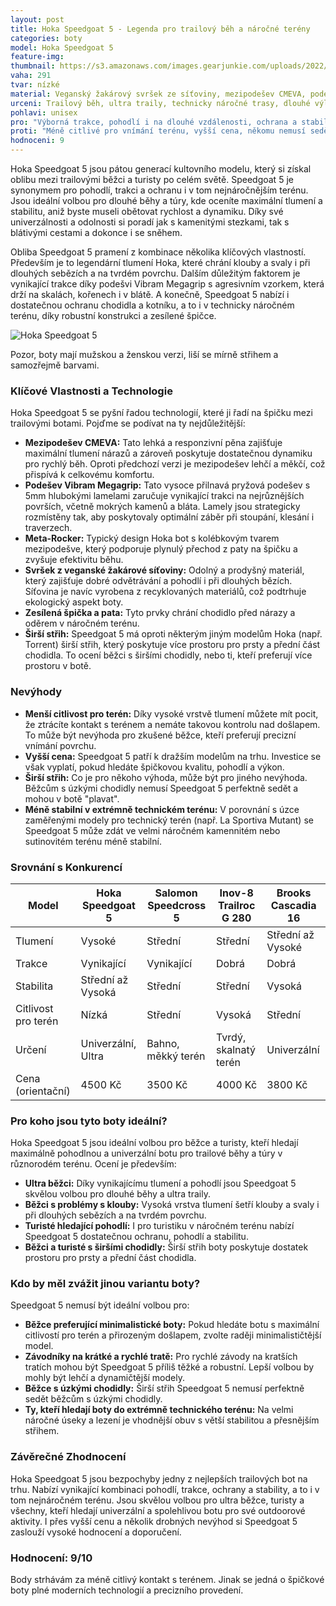 ```yaml
---
layout: post
title: Hoka Speedgoat 5 - Legenda pro trailový běh a náročné terény
categories: boty
model: Hoka Speedgoat 5
feature-img: 
thumbnail: https://s3.amazonaws.com/images.gearjunkie.com/uploads/2022/03/hoka-speedgoat-5-hero-1880x1253.jpg
vaha: 291
tvar: nízké
material: Veganský žakárový svršek ze síťoviny, mezipodešev CMEVA, podešev Vibram Megagrip
urceni: Trailový běh, ultra traily, technicky náročné trasy, dlouhé výlety
pohlavi: unisex
pro: "Výborná trakce, pohodlí i na dlouhé vzdálenosti, ochrana a stabilita v náročném terénu, překvapivě lehká."
proti: "Méně citlivé pro vnímání terénu, vyšší cena, někomu nemusí sedět širší střih."
hodnoceni: 9
---
```



Hoka Speedgoat 5 jsou pátou generací kultovního modelu, který si získal oblibu mezi trailovými běžci a turisty po celém světě. Speedgoat 5 je synonymem pro pohodlí, trakci a ochranu i v tom nejnáročnějším terénu.  Jsou ideální volbou pro dlouhé běhy a túry, kde oceníte maximální tlumení a stabilitu, aniž byste museli obětovat rychlost a dynamiku.  Díky své univerzálnosti a odolnosti si poradí jak s kamenitými stezkami, tak s blátivými cestami a dokonce i se sněhem.

Obliba Speedgoat 5 pramení z kombinace několika klíčových vlastností.  Především je to legendární tlumení Hoka, které chrání klouby a svaly i při dlouhých sebězích a na tvrdém povrchu. Dalším důležitým faktorem je vynikající trakce díky podešvi Vibram Megagrip s agresivním vzorkem, která drží na skalách, kořenech i v blátě.  A konečně, Speedgoat 5 nabízí i dostatečnou ochranu chodidla a kotníku, a to i v technicky náročném terénu, díky robustní konstrukci a zesílené špičce.

![Hoka Speedgoat 5](https://res.cloudinary.com/dvwv5cne3/image/fetch/w_auto,h_450,c_fill,g_auto,f_auto,q_auto/https://cdn.sportsshoes.com/product/H/HOK1754/HOK1754_1000_1.jpg)

Pozor, boty mají mužskou a ženskou verzi, liší se mírně střihem a samozřejmě barvami. 

### Klíčové Vlastnosti a Technologie

Hoka Speedgoat 5 se pyšní řadou technologií, které ji řadí na špičku mezi trailovými botami. Pojďme se podívat na ty nejdůležitější:

*   **Mezipodešev CMEVA:**  Tato lehká a responzivní pěna zajišťuje maximální tlumení nárazů a zároveň poskytuje dostatečnou dynamiku pro rychlý běh.  Oproti předchozí verzi je mezipodešev lehčí a měkčí, což přispívá k celkovému komfortu.
*   **Podešev Vibram Megagrip:**  Tato vysoce přilnavá pryžová podešev s 5mm hlubokými lamelami zaručuje vynikající trakci na nejrůznějších površích, včetně mokrých kamenů a bláta. Lamely jsou strategicky rozmístěny tak, aby poskytovaly optimální záběr při stoupání, klesání i traverzech.
*   **Meta-Rocker:**  Typický design Hoka bot s kolébkovým tvarem mezipodešve, který podporuje plynulý přechod z paty na špičku a zvyšuje efektivitu běhu.
*   **Svršek z veganské žakárové síťoviny:**  Odolný a prodyšný materiál, který zajišťuje dobré odvětrávání a pohodlí i při dlouhých bězích. Síťovina je navíc vyrobena z recyklovaných materiálů, což podtrhuje ekologický aspekt boty.
*   **Zesílená špička a pata:**  Tyto prvky chrání chodidlo před nárazy a oděrem v náročném terénu.
*   **Širší střih:**  Speedgoat 5 má oproti některým jiným modelům Hoka (např. Torrent) širší střih, který poskytuje více prostoru pro prsty a přední část chodidla. To ocení běžci s širšími chodidly, nebo ti, kteří preferují více prostoru v botě.

### Nevýhody

*   **Menší citlivost pro terén:**  Díky vysoké vrstvě tlumení můžete mít pocit, že ztrácíte kontakt s terénem a nemáte takovou kontrolu nad došlapem. To může být nevýhoda pro zkušené běžce, kteří preferují precizní vnímání povrchu.
*   **Vyšší cena:**  Speedgoat 5 patří k dražším modelům na trhu. Investice se však vyplatí, pokud hledáte špičkovou kvalitu, pohodlí a výkon.
*   **Širší střih:** Co je pro někoho výhoda, může být pro jiného nevýhoda. Běžcům s úzkými chodidly nemusí Speedgoat 5 perfektně sedět a mohou v botě "plavat".
* **Méně stabilní v extrémně technickém terénu:** V porovnání s úzce zaměřenými modely pro technický terén (např. La Sportiva Mutant) se Speedgoat 5 může zdát ve velmi náročném kamennitém nebo sutinovitém terénu méně stabilní.

### Srovnání s Konkurencí

| Model               | Hoka Speedgoat 5 | Salomon Speedcross 5 | Inov-8 Trailroc G 280 | Brooks Cascadia 16 |
| ------------------- | ---------------- | --------------------- | ------------------------ | ------------------- |
| Tlumení             | Vysoké           | Střední                | Střední                 | Střední až Vysoké         |
| Trakce              | Vynikající       | Vynikající             | Dobrá                   | Dobrá               |
| Stabilita          | Střední až Vysoká         | Střední                | Střední                 | Vysoká             |
| Citlivost pro terén | Nízká            | Střední                | Vysoká                  | Střední            |
| Určení             | Univerzální, Ultra| Bahno, měkký terén    | Tvrdý, skalnatý terén  | Univerzální     |
| Cena (orientační)   | 4500 Kč         | 3500 Kč               | 4000 Kč                 | 3800 Kč          |

### Pro koho jsou tyto boty ideální?

Hoka Speedgoat 5 jsou ideální volbou pro běžce a turisty, kteří hledají maximálně pohodlnou a univerzální botu pro trailové běhy a túry v různorodém terénu. Ocení je především:

*   **Ultra běžci:** Díky vynikajícímu tlumení a pohodlí jsou Speedgoat 5 skvělou volbou pro dlouhé běhy a ultra traily.
*   **Běžci s problémy s klouby:** Vysoká vrstva tlumení šetří klouby a svaly i při dlouhých sebězích a na tvrdém povrchu.
*   **Turisté hledající pohodlí:**  I pro turistiku v náročném terénu nabízí Speedgoat 5 dostatečnou ochranu, pohodlí a stabilitu.
*   **Běžci a turisté s širšími chodidly:**  Širší střih boty poskytuje dostatek prostoru pro prsty a přední část chodidla.

### Kdo by měl zvážit jinou variantu boty?

Speedgoat 5 nemusí být ideální volbou pro:

*   **Běžce preferující minimalistické boty:** Pokud hledáte botu s maximální citlivostí pro terén a přirozeným došlapem, zvolte raději minimalističtější model.
*   **Závodníky na krátké a rychlé tratě:** Pro rychlé závody na kratších tratích mohou být Speedgoat 5 příliš těžké a robustní. Lepší volbou by mohly být lehčí a dynamičtější modely.
*   **Běžce s úzkými chodidly:** Širší střih Speedgoat 5 nemusí perfektně sedět běžcům s úzkými chodidly.
* **Ty, kteří hledají boty do extrémně technického terénu:** Na velmi náročné úseky a lezení je vhodnější obuv s větší stabilitou a přesnějším střihem.

### Závěrečné Zhodnocení

Hoka Speedgoat 5 jsou bezpochyby jedny z nejlepších trailových bot na trhu. Nabízí vynikající kombinaci pohodlí, trakce, ochrany a stability, a to i v tom nejnáročném terénu.  Jsou skvělou volbou pro ultra běžce, turisty a všechny, kteří hledají univerzální a spolehlivou botu pro své outdoorové aktivity.  I přes vyšší cenu a několik drobných nevýhod si Speedgoat 5 zaslouží vysoké hodnocení a doporučení.

### **Hodnocení:** 9/10

Body strhávám za méně citlivý kontakt s terénem. Jinak se jedná o špičkové boty plné moderních technologií a precizního provedení.